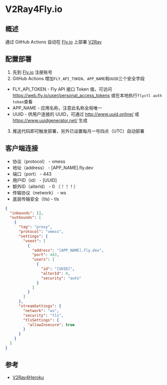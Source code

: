 # V2Ray4Fly.io

## 概述
通过 GitHub Actions 自动在 [Fly.io](https://fly.io/) 上部署 [V2Ray](https://www.v2fly.org/)

## 配置部署
1. 先到 [Fly.io](https://fly.io/) 注册账号
2. GitHub Actions 增加`FLY_API_TOKEN`、`APP_NAME`和`UUID`三个安全字段
* FLY_API_TOKEN - Fly API 接口 Token 值，可访问 <https://web.fly.io/user/personal_access_tokens> 或在本地执行`flyctl auth token`查看
* APP_NAME - 应用名称，注意此名称全局唯一
* UUID - 供用户连接的 UUID，可通过 <http://www.uuid.online/> 或 <https://www.uuidgenerator.net/> 生成
3. 推送代码即可触发部署，另外已设置每月一号四点（UTC）自动部署

## 客户端连接
* 协议（protocol） - vmess
* 地址（address） - [APP_NAME].fly.dev
* 端口（port） - 443
* 用户ID（id） - [UUID]
* 额外ID（alterId） - 0 （！！！）
* 传输协议（network） - ws
* 底层传输安全（tls) - tls

```json
{
  "inbounds": [],
  "outbounds": [
    {
      "tag": "proxy",
      "protocol": "vmess",
      "settings": {
        "vnext": [
          {
            "address": "[APP_NAME].fly.dev",
            "port": 443,
            "users": [
              {
                "id": "[UUID]",
                "alterId": 0,
                "security": "auto"
              }
            ]
          }
        ]
      },
      "streamSettings": {
        "network": "ws",
        "security": "tls",
        "tlsSettings": {
          "allowInsecure": true
        }
      }
    }
  ]
}
```

## 参考
* [V2Ray4Heroku](https://github.com/lyz7805/v2ray4heroku)

